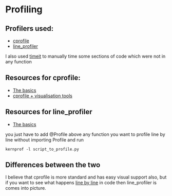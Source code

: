 # Profiling

## Profilers used:
* [cprofile][1]
* [line_profiler][2]

I also used [timeit][3] to manually time some sections of code which were not in any function

## Resources for cprofile:
* [The basics][4]
* [cprofile + visualisation tools][5]

## Resources for line_profiler
* [The basics][6]

you just have to add @Profile above any function you want to profile line by line without importing Profile 
and run 

```kernprof -l script_to_profile.py```

## Differences between the two
I believe that cprofile is more standard and has easy visual support also, but if you want to see what happens [line by line][7] in code
then line_profiler is comes into picture.


[1]:https://docs.python.org/3/library/profile.html#module-cProfile
[2]:https://github.com/rkern/line_profiler
[3]:https://docs.python.org/3/library/timeit.html
[4]:https://www.machinelearningplus.com/python/cprofile-how-to-profile-your-python-code/
[5]:https://medium.com/@narenandu/profiling-and-visualization-tools-in-python-89a46f578989
[6]:https://coderzcolumn.com/tutorials/python/line-profiler-line-by-line-profiling-of-python-code
[7]:https://stackoverflow.com/questions/3927628/how-can-i-profile-python-code-line-by-line
